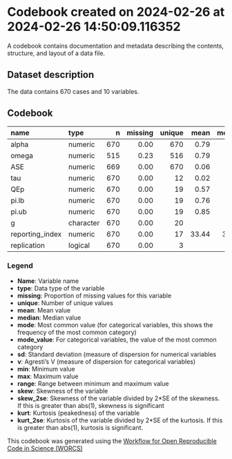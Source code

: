 Codebook created on 2024-02-26 at 2024-02-26 14:50:09.116352
================

A codebook contains documentation and metadata describing the contents,
structure, and layout of a data file.

## Dataset description

The data contains 670 cases and 10 variables.

## Codebook

| name            | type      |   n | missing | unique |  mean | median |   mode | mode_value |    sd |    v |   min |   max | range |  skew | skew_2se |  kurt | kurt_2se |
|:----------------|:----------|----:|--------:|-------:|------:|-------:|-------:|:-----------|------:|-----:|------:|------:|------:|------:|---------:|------:|---------:|
| alpha           | numeric   | 670 |    0.00 |    670 |  0.79 |   0.84 |   0.84 |            |  0.17 |      | -0.55 |  0.97 |  1.52 | -2.67 |   -14.11 | 10.40 |    27.58 |
| omega           | numeric   | 515 |    0.23 |    516 |  0.79 |   0.84 |   0.84 |            |  0.16 |      |  0.00 |  0.97 |  0.97 | -2.36 |   -10.95 |  6.74 |    15.69 |
| ASE             | numeric   | 669 |    0.00 |    670 |  0.06 |   0.05 |   0.05 |            |  0.05 |      |  0.01 |  0.54 |  0.53 |  3.92 |    20.72 | 29.84 |    79.06 |
| tau             | numeric   | 670 |    0.00 |     12 |  0.02 |   0.00 |   0.00 |            |  0.03 |      |  0.00 |  0.11 |  0.11 |  1.59 |     8.41 |  2.14 |     5.66 |
| QEp             | numeric   | 670 |    0.00 |     19 |  0.57 |   0.81 |   0.81 |            |  0.42 |      |  0.00 |  1.00 |  1.00 | -0.38 |    -2.00 | -1.61 |    -4.26 |
| pi.lb           | numeric   | 670 |    0.00 |     19 |  0.76 |   0.84 |   0.84 |            |  0.19 |      | -0.01 |  0.94 |  0.96 | -2.39 |   -12.67 |  6.39 |    16.95 |
| pi.ub           | numeric   | 670 |    0.00 |     19 |  0.85 |   0.87 |   0.87 |            |  0.10 |      |  0.43 |  0.96 |  0.53 | -2.53 |   -13.38 |  8.00 |    21.21 |
| g               | character | 670 |    0.00 |     20 |       |        |  74.00 | 5          |       | 0.92 |       |       |       |       |          |       |          |
| reporting_index | numeric   | 670 |    0.00 |     17 | 33.44 |  31.00 |  31.00 |            | 14.89 |      | 10.00 | 73.00 | 63.00 |  0.29 |     1.55 | -0.29 |    -0.78 |
| replication     | logical   | 670 |    0.00 |      3 |       |        | 489.00 | FALSE      |       | 0.39 |       |       |       |       |          |       |          |

### Legend

- **Name**: Variable name
- **type**: Data type of the variable
- **missing**: Proportion of missing values for this variable
- **unique**: Number of unique values
- **mean**: Mean value
- **median**: Median value
- **mode**: Most common value (for categorical variables, this shows the
  frequency of the most common category)
- **mode_value**: For categorical variables, the value of the most
  common category
- **sd**: Standard deviation (measure of dispersion for numerical
  variables
- **v**: Agresti’s V (measure of dispersion for categorical variables)
- **min**: Minimum value
- **max**: Maximum value
- **range**: Range between minimum and maximum value
- **skew**: Skewness of the variable
- **skew_2se**: Skewness of the variable divided by 2\*SE of the
  skewness. If this is greater than abs(1), skewness is significant
- **kurt**: Kurtosis (peakedness) of the variable
- **kurt_2se**: Kurtosis of the variable divided by 2\*SE of the
  kurtosis. If this is greater than abs(1), kurtosis is significant.

This codebook was generated using the [Workflow for Open Reproducible
Code in Science (WORCS)](https://osf.io/zcvbs/)
